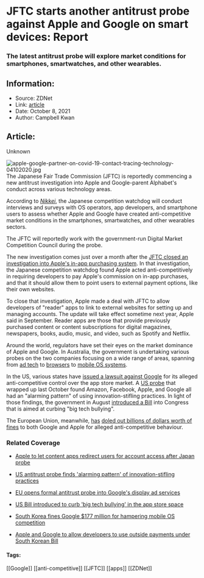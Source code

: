 # JFTC starts another antitrust probe against Apple and Google on smart devices: Report
### The latest antitrust probe will explore market conditions for smartphones, smartwatches, and other wearables.

## Information:
+ Source: ZDNet
+ Link: [article](https://www.zdnet.com/article/jftc-commences-another-antitrust-probe-against-apple-and-google-on-smart-devices/)
+ Date: October 8, 2021
+ Author: Campbell Kwan


## Article:
Unknown

![apple-google-partner-on-covid-19-contact-tracing-technology-04102020.jpg](https://www.zdnet.com/a/img/resize/cbd24bcb7416a200ec5310726090a650d5334f66/2020/04/10/d25d74db-c868-4d58-9092-10d23c9032a7/apple-google-partner-on-covid-19-contact-tracing-technology-04102020.jpg?width=1200&fit=bounds&auto=webp)The Japanese Fair Trade Commission (JFTC) is reportedly commencing a new antitrust investigation into Apple and Google-parent Alphabet's conduct across various technology areas. 

According to *[Nikkei](https://asia.nikkei.com/Business/Technology/Apple-and-Google-under-antitrust-scrutiny-in-Japan-for-mobile-OS)*, the Japanese competition watchdog will conduct interviews and surveys with OS operators, app developers, and smartphone users to assess whether Apple and Google have created anti-competitive market conditions in the smartphones, smartwatches, and other wearables sectors. 

The JFTC will reportedly work with the government-run Digital Market Competition Council during the probe. 

The new investigation comes just over a month after the [JFTC closed an investigation into Apple's in-app purchasing system](https://www.zdnet.com/article/apple-to-let-content-apps-redirect-users-for-account-access-after-japan-probe/). In that investigation, the Japanese competition watchdog found Apple acted anti-competitively in requiring developers to pay Apple's commission on in-app purchases, and that it should allow them to point users to external payment options, like their own websites. 

To close that investigation, Apple made a deal with JFTC to allow developers of "reader" apps to link to external websites for setting up and managing accounts. The update will take effect sometime next year, Apple said in September. Reader apps are those that provide previously purchased content or content subscriptions for digital magazines, newspapers, books, audio, music, and video, such as Spotify and Netflix. 

Around the world, regulators have set their eyes on the market dominance of Apple and Google. In Australia, the government is undertaking various probes on the two companies focusing on a wide range of areas, spanning from [ad tech](https://www.zdnet.com/article/accc-slams-google-for-creating-systemic-competition-concerns-in-ad-tech-space/) to [browsers](https://www.zdnet.com/article/australia-extends-tech-giant-probe-to-google-and-apple-browser-domination/) to [mobile OS systems](https://www.zdnet.com/article/accc-wants-users-to-be-able-to-replace-ios-and-android-default-apps/). 

In the US, various states have [issued a lawsuit against Google](https://www.zdnet.com/article/states-bring-antitrust-suit-against-google-over-play-store/) for its alleged anti-competitive control over the app store market. A [US probe](https://www.zdnet.com/article/us-antitrust-probe-finds-alarming-pattern-of-innovation-stifling-practices/) that wrapped up last October found Amazon, Facebook, Apple, and Google all had an "alarming pattern" of using innovation-stifling practices. In light of those findings, the government in August [introduced a Bill](https://www.zdnet.com/article/us-bill-introduced-to-curb-big-tech-bullying-in-the-app-store-space/) into Congress that is aimed at curbing "big tech bullying". 






The European Union, meanwhile, [has](https://www.zdnet.com/article/french-competition-watchdog-fines-apple-with-an-historic-eur1-1-billion-fine/) [doled out billions of dollars worth of fines](https://www.zdnet.com/article/google-commences-appeal-against-european-commission-eur4-34-billion-fine/) to both Google and Apple for alleged anti-competitive behaviour. 

### Related Coverage

* [Apple to let content apps redirect users for account access after Japan probe](/article/apple-to-let-content-apps-redirect-users-for-account-access-after-japan-probe/)
* [US antitrust probe finds 'alarming pattern' of innovation-stifling practices](/article/us-antitrust-probe-finds-alarming-pattern-of-innovation-stifling-practices/)  

* [EU opens formal antitrust probe into Google's display ad services](/article/eu-opens-formal-antitrust-probe-into-googles-display-ad-services/)  

* [US Bill introduced to curb 'big tech bullying' in the app store space](/article/us-bill-introduced-to-curb-big-tech-bullying-in-the-app-store-space/)  

* [South Korea fines Google $177 million for hampering mobile OS competition](/article/south-korea-fines-google-177-million-for-hampering-mobile-os-competition/)  

* [Apple and Google to allow developers to use outside payments under South Korean Bill](/article/apple-and-google-to-allow-developers-to-use-outside-payments-under-south-korean-bill/)  






#### Tags:
[[Google]] [[anti-competitive]] [[JFTC]] [[apps]] [[ZDNet]]
